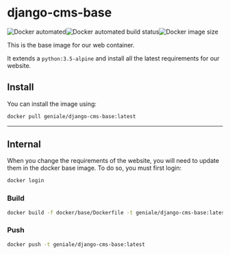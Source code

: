# django-cms-base

![Docker automated](https://img.shields.io/docker/cloud/automated/geniale/django-cms-base.svg)![Docker automated build status](https://img.shields.io/docker/cloud/build/geniale/django-cms-base.svg)![Docker image size](https://img.shields.io/microbadger/image-size/geniale/django-cms-base/latest.svg)


This is the base image for our web container.

It extends a `python:3.5-alpine` and install all the latest requirements for our website.


## Install

You can install the image using:

```bash
docker pull geniale/django-cms-base:latest
```

---

## Internal

When you change the requirements of the website, you will need to update them in the
docker base image. To do so, you must first login:

```bash
docker login
```

### Build

```bash
docker build -f docker/base/Dockerfile -t geniale/django-cms-base:latest .
```

### Push

```bash
docker push -t geniale/django-cms-base:latest
```